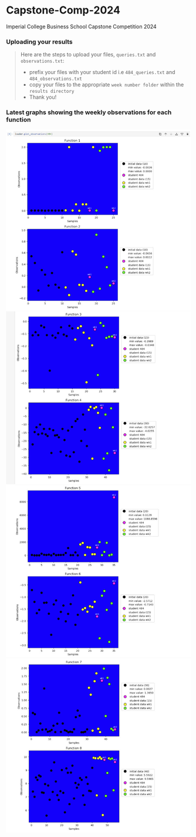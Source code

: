 # Capstone-Comp-2024
 Imperial College Business School Capstone Competition 2024

### Uploading your results
> Here are the steps to upload your files, `queries.txt` and `observations.txt`:
> - prefix your files with your student id i.e `484_queries.txt` and `484_observations.txt`
> - copy your files to the appropriate `week number folder` within the `results directory`
> - Thank you!


### Latest graphs showing the weekly observations for each function

![Graph Function 1 & 2](docs/images/load_capstone_results-15.jpg?raw=true "Title")
![Graph Function 3 & 4](docs/images/load_capstone_results-16.jpg?raw=true "Title")
![Graph Function 5 & 6](docs/images/load_capstone_results-17.jpg?raw=true "Title")
![Graph Function 7 & 8](docs/images/load_capstone_results-18.jpg?raw=true "Title")
